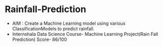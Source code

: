 # Rainfall-Prediction
- AIM : Create a Machine Learning model using various ClassificationModels to predict rainfall.
- Internshala Data Science Course- Machine Learning Project(Rain Fall Prediction) Score- 86/100
